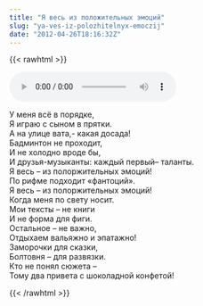 ```yaml
---
title: "Я весь из положительных эмоций"
slug: "ya-ves-iz-polozhitelnyx-emoczij"
date: "2012-04-26T18:16:32Z"
---
```

{{< rawhtml >}}

<audio controls>
    <source src="/audio/07-Emocii-Live.mp3" type="audio/mpeg">
    Your browser does not support the audio element.
</audio>

<p>У меня всё в порядке,<br /> Я играю с сыном в прятки.<br /> А на улице вата,- какая досада!<br /> Бадминтон не проходит,<br /> И не холодно вроде бы,<br /> И друзья-музыканты: каждый первый– таланты.<br /> Я весь – из полоржительных эмоций!<br /> По рифме подходит «фантоций».<br /> Я весь – из полоржительных эмоций!<br /> Когда меня по свету носит.<br /> Мои тексты – не книги<br /> И не форма для фиги.<br /> Остальное – не важно,<br /> Отдыхаем вальяжно и эпатажно!<br /> Заморочки для сказки,<br /> Болтовня – для развязки.<br /> Кто не понял сюжета – <br /> Тому два привета с шоколадной конфетой!</p>
{{< /rawhtml >}}
